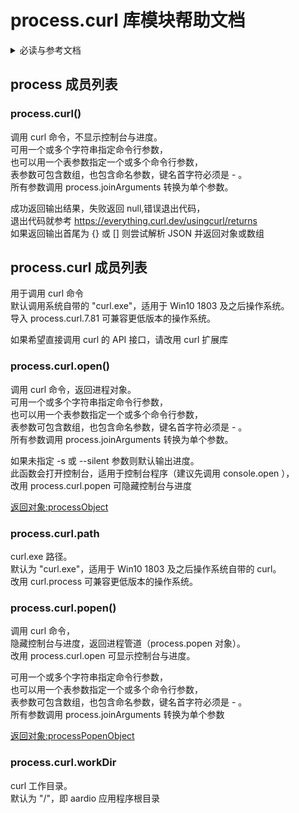 # process.curl 库模块帮助文档


<details>  <summary>必读与参考文档</summary>  <p>
默认调用系统自带的 "curl.exe"，适用于 Win10 1803 及之后操作系统。
导入 process.curl.7.81 可兼容更低版本的操作系统。
XP，Win7 在市场上已经接近消失，现在开发软件再处处考虑这些已经不重要了。

process.curl.open 会显示控制台与进度（可用 console.open 提前打开控制台，curl 就不会创建新控制台）。
process.curl.popen 返回的是进程管道，不会显示控制台与进度。
process.curl 直接返回进程输出，不会显示控制台与进度。

如果希望直接调用 curl 的 API 接口，请改用 curl 扩展库。

curl 文档：
https://curl.se/docs/manual.html
https://curl.se/docs/manpage.html
</p></details>


<a id="process"></a>
## process 成员列表


<a id="process.curl"></a>
### process.curl() 
 调用 curl 命令，不显示控制台与进度。  
可用一个或多个字符串指定命令行参数，  
也可以用一个表参数指定一个或多个命令行参数，  
表参数可包含数组，也包含命名参数，键名首字符必须是 - 。  
所有参数调用 process.joinArguments 转换为单个参数。  
  
成功返回输出结果，失败返回 null,错误退出代码，  
退出代码就参考 https://everything.curl.dev/usingcurl/returns   
如果返回输出首尾为 {} 或 [] 则尝试解析 JSON 并返回对象或数组

<a id="process.curl"></a>
## process.curl 成员列表

用于调用 curl 命令  
默认调用系统自带的 "curl.exe"，适用于 Win10 1803 及之后操作系统。  
导入 process.curl.7.81 可兼容更低版本的操作系统。  
  
如果希望直接调用 curl 的 API 接口，请改用 curl 扩展库

<a id="process.curl.open"></a>
### process.curl.open() 
 调用 curl 命令，返回进程对象。  
可用一个或多个字符串指定命令行参数，  
也可以用一个表参数指定一个或多个命令行参数，  
表参数可包含数组，也包含命名参数，键名首字符必须是 - 。  
所有参数调用 process.joinArguments 转换为单个参数。  
  
如果未指定 -s 或 --silent 参数则默认输出进度。  
此函数会打开控制台，适用于控制台程序（建议先调用 console.open ），  
改用 process.curl.popen 可隐藏控制台与进度

[返回对象:processObject](https://www.aardio.com/zh-cn/doc/library-reference/process/_.html#processObject)

<a id="process.curl.path"></a>
### process.curl.path 
 curl.exe 路径。  
默认为 "curl.exe"，适用于 Win10 1803 及之后操作系统自带的 curl。  
改用 curl.process 可兼容更低版本的操作系统。

<a id="process.curl.popen"></a>
### process.curl.popen() 
 调用 curl 命令，  
隐藏控制台与进度，返回进程管道（process.popen 对象）。  
改用 process.curl.open 可显示控制台与进度。  
  
可用一个或多个字符串指定命令行参数，  
也可以用一个表参数指定一个或多个命令行参数，  
表参数可包含数组，也包含命名参数，键名首字符必须是 - 。  
所有参数调用 process.joinArguments 转换为单个参数

[返回对象:processPopenObject](https://www.aardio.com/zh-cn/doc/library-reference/process/popen.html#processPopenObject)

<a id="process.curl.workDir"></a>
### process.curl.workDir 
 curl 工作目录。  
默认为 "/"，即 aardio 应用程序根目录
